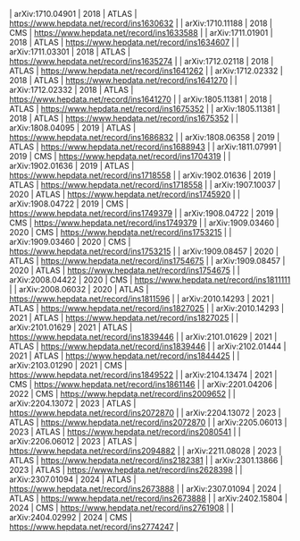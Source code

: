 | arXiv:1710.04901 | 2018 | ATLAS | https://www.hepdata.net/record/ins1630632 |
| arXiv:1710.11188 | 2018 | CMS   | https://www.hepdata.net/record/ins1633588 |
| arXiv:1711.01901 | 2018 | ATLAS | https://www.hepdata.net/record/ins1634607 |
| arXiv:1711.03301 | 2018 | ATLAS | https://www.hepdata.net/record/ins1635274 |
| arXiv:1712.02118 | 2018 | ATLAS | https://www.hepdata.net/record/ins1641262 |
| arXiv:1712.02332 | 2018 | ATLAS | https://www.hepdata.net/record/ins1641270 |
| arXiv:1712.02332 | 2018 | ATLAS | https://www.hepdata.net/record/ins1641270 |
| arXiv:1805.11381 | 2018 | ATLAS | https://www.hepdata.net/record/ins1675352 |
| arXiv:1805.11381 | 2018 | ATLAS | https://www.hepdata.net/record/ins1675352 |
| arXiv:1808.04095 | 2019 | ATLAS | https://www.hepdata.net/record/ins1686832 |
| arXiv:1808.06358 | 2019 | ATLAS | https://www.hepdata.net/record/ins1688943 |
| arXiv:1811.07991 | 2019 | CMS   | https://www.hepdata.net/record/ins1704319 |
| arXiv:1902.01636 | 2019 | ATLAS | https://www.hepdata.net/record/ins1718558 |
| arXiv:1902.01636 | 2019 | ATLAS | https://www.hepdata.net/record/ins1718558 |
| arXiv:1907.10037 | 2020 | ATLAS | https://www.hepdata.net/record/ins1745920 |
| arXiv:1908.04722 | 2019 | CMS   | https://www.hepdata.net/record/ins1749379 |
| arXiv:1908.04722 | 2019 | CMS   | https://www.hepdata.net/record/ins1749379 |
| arXiv:1909.03460 | 2020 | CMS   | https://www.hepdata.net/record/ins1753215 |
| arXiv:1909.03460 | 2020 | CMS   | https://www.hepdata.net/record/ins1753215 |
| arXiv:1909.08457 | 2020 | ATLAS | https://www.hepdata.net/record/ins1754675 |
| arXiv:1909.08457 | 2020 | ATLAS | https://www.hepdata.net/record/ins1754675 |
| arXiv:2008.04422 | 2020 | CMS   | https://www.hepdata.net/record/ins1811111 |
| arXiv:2008.06032 | 2020 | ATLAS | https://www.hepdata.net/record/ins1811596 |
| arXiv:2010.14293 | 2021 | ATLAS | https://www.hepdata.net/record/ins1827025 |
| arXiv:2010.14293 | 2021 | ATLAS | https://www.hepdata.net/record/ins1827025 |
| arXiv:2101.01629 | 2021 | ATLAS | https://www.hepdata.net/record/ins1839446 |
| arXiv:2101.01629 | 2021 | ATLAS | https://www.hepdata.net/record/ins1839446 |
| arXiv:2102.01444 | 2021 | ATLAS | https://www.hepdata.net/record/ins1844425 |
| arXiv:2103.01290 | 2021 | CMS   | https://www.hepdata.net/record/ins1849522 |
| arXiv:2104.13474 | 2021 | CMS   | https://www.hepdata.net/record/ins1861146 |
| arXiv:2201.04206 | 2022 | CMS   | https://www.hepdata.net/record/ins2009652 |
| arXiv:2204.13072 | 2023 | ATLAS | https://www.hepdata.net/record/ins2072870 |
| arXiv:2204.13072 | 2023 | ATLAS | https://www.hepdata.net/record/ins2072870 |
| arXiv:2205.06013 | 2023 | ATLAS | https://www.hepdata.net/record/ins2080541 |
| arXiv:2206.06012 | 2023 | ATLAS | https://www.hepdata.net/record/ins2094882 |
| arXiv:2211.08028 | 2023 | ATLAS | https://www.hepdata.net/record/ins2182381 |
| arXiv:2301.13866 | 2023 | ATLAS | https://www.hepdata.net/record/ins2628398 |
| arXiv:2307.01094 | 2024 | ATLAS | https://www.hepdata.net/record/ins2673888 |
| arXiv:2307.01094 | 2024 | ATLAS | https://www.hepdata.net/record/ins2673888 |
| arXiv:2402.15804 | 2024 | CMS   | https://www.hepdata.net/record/ins2761908 |
| arXiv:2404.02992 | 2024 | CMS   | https://www.hepdata.net/record/ins2774247 |
